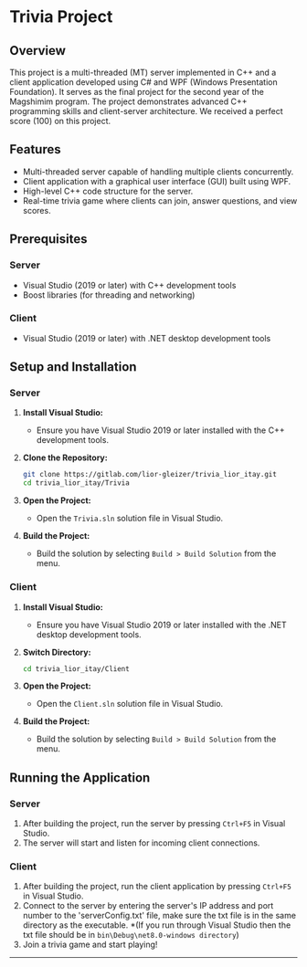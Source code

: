 # Trivia Project

## Overview
This project is a multi-threaded (MT) server implemented in C++ and a client application developed using C# and WPF (Windows Presentation Foundation). It serves as the final project for the second year of the Magshimim program. The project demonstrates advanced C++ programming skills and client-server architecture. We received a perfect score (100) on this project.

## Features
- Multi-threaded server capable of handling multiple clients concurrently.
- Client application with a graphical user interface (GUI) built using WPF.
- High-level C++ code structure for the server.
- Real-time trivia game where clients can join, answer questions, and view scores.

## Prerequisites
### Server
- Visual Studio (2019 or later) with C++ development tools
- Boost libraries (for threading and networking)

### Client
- Visual Studio (2019 or later) with .NET desktop development tools

## Setup and Installation

### Server
1. **Install Visual Studio:**
   - Ensure you have Visual Studio 2019 or later installed with the C++ development tools.
   

2. **Clone the Repository:**
   ```sh
   git clone https://gitlab.com/lior-gleizer/trivia_lior_itay.git
   cd trivia_lior_itay/Trivia
   
3. **Open the Project:**
   - Open the `Trivia.sln` solution file in Visual Studio.

4. **Build the Project:**
   - Build the solution by selecting `Build > Build Solution` from the menu.

### Client
1. **Install Visual Studio:**
   - Ensure you have Visual Studio 2019 or later installed with the .NET desktop development tools.

2. **Switch Directory:**
   ```sh
   cd trivia_lior_itay/Client
   ```

3. **Open the Project:**
   - Open the `Client.sln` solution file in Visual Studio.

4. **Build the Project:**
   - Build the solution by selecting `Build > Build Solution` from the menu.

## Running the Application

### Server
1. After building the project, run the server by pressing `Ctrl+F5` in Visual Studio.
2. The server will start and listen for incoming client connections.

### Client
1. After building the project, run the client application by pressing `Ctrl+F5` in Visual Studio.
2. Connect to the server by entering the server's IP address and port number to the 'serverConfig.txt' file, make sure the txt file is in the same directory as the executable. *(If you run through Visual Studio then the txt file should be in `bin\Debug\net8.0-windows directory`)
3. Join a trivia game and start playing!

---